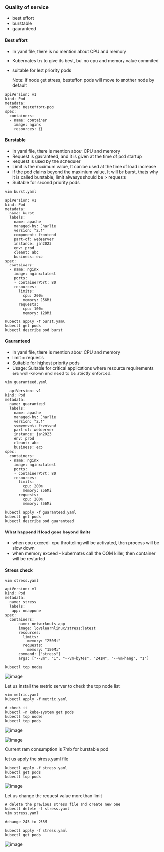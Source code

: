 ### Quality of service

- best effort
- burstable
- gauranteed

#### Best effort
- In yaml file, there is no mention about CPU and memory
- Kubernates try to give its best, but no cpu and memory value commited
- suitable for lest priority pods

  Note: if node get stress, besteffort pods will move to another node by default

```
apiVersion: v1
kind: Pod
metadata:
  name: besteffort-pod
spec:
  containers:
  - name: container
    image: nginx
    resources: {}
```

#### Burstable
- In yaml file, there is mention about CPU and memory
- Request is gauranteed, and it is given at the time of pod startup
- Request is used by the scheduler
- Limit is the maximum value, It can be used at the time of load increase
- if the pod claims beyond the maximium value, It will be burst, thats why it is called burstable, limit alwasys should be > requests
- Suitable for second priority pods

```
vim burst.yaml
```
  
```
apiVersion: v1
kind: Pod
metadata:
  name: burst
  labels:
    name: apache
    managed-by: Charlie
    version: "2.4"
    component: frontend
    part-of: webserver
    instance: jan2023
    env: prod
    cleant: abc
    business: eco
spec:
  containers:
  - name: nginx
    image: nginx:latest
    ports:
    - containerPort: 80
    resources:
      limits:
        cpu: 200m
        memory: 256Mi
      requests:
        cpu: 100m
        memory: 128Mi
```

```
kubectl apply -f burst.yaml
kubectl get pods
kubectl describe pod burst
```

#### Gauranteed
- In yaml file, there is mention about CPU and memory
- limit = requests
- Suitable for highest priority pods
- Usage: Suitable for critical applications where resource requirements are well-known and need to be strictly enforced.

```
vim guaranteed.yaml
```


```
  apiVersion: v1
kind: Pod
metadata:
  name: guaranteed
  labels:
    name: apache
    managed-by: Charlie
    version: "2.4"
    component: frontend
    part-of: webserver
    instance: jan2023
    env: prod
    cleant: abc
    business: eco
spec:
  containers:
  - name: nginx
    image: nginx:latest
    ports:
    - containerPort: 80
    resources:
      limits:
        cpu: 200m
        memory: 256Mi
      requests:
        cpu: 200m
        memory: 256Mi
```

```
kubectl apply -f guaranteed.yaml
kubectl get pods
kubectl describe pod guaranteed
```

#### What happend if load goes beyond limits
- when cpu exceed- cpu throtteling will be activated, then process will be slow down
- when memory exceed - kubernates call the OOM killer, then container will be restarted



#### Stress check

```
vim stress.yaml
```


```
apiVersion: v1
kind: Pod
metadata:
  name: stress
  labels:
   app: nnappone
spec:
  containers:
    - name: networknuts-app
      image: lovelearnlinux/stress:latest
      resources:
        limits:
          memory: "250Mi"
        requests:
          memory: "150Mi"
      command: ["stress"]
      args: ["--vm", "1", "--vm-bytes", "241M", "--vm-hang", "1"]
```

```
kubectl top nodes
```

![image](https://github.com/mahimanew/Kubernates/assets/24412769/ce22640f-b26e-4d01-b6d8-479a843699c0)

Let us install the metric server to check the top node list

```
vim metric.yaml
kubectl apply -f metric.yaml

# check it
kubectl -n kube-system get pods
kubectl top nodes
kubectl top pods
```
![image](https://github.com/mahimanew/Kubernates/assets/24412769/7a3d1a79-ee9e-4d8a-ba35-86f581983509)

![image](https://github.com/mahimanew/Kubernates/assets/24412769/fe212640-7f0d-485e-8c08-1b7701ed4465)

Current ram consumption is 7mb for burstable pod

let us apply the stress.yaml file

```
kubectl apply -f stress.yaml
kubectl get pods
kubectl top pods
```

![image](https://github.com/mahimanew/Kubernates/assets/24412769/ba11c7da-56e4-43bd-b373-95cc51c130c7)

Let us change the request value more than limit 

```
# delete the previous stress file and create new one
kubectl delete -f stress.yaml
vim stress.yaml

#change 245 to 255M

kubectl apply -f stress.yaml
kubectl get pods
```
![image](https://github.com/mahimanew/Kubernates/assets/24412769/e694b0a3-15ee-4a39-9d48-ba3d9f25fe39)








